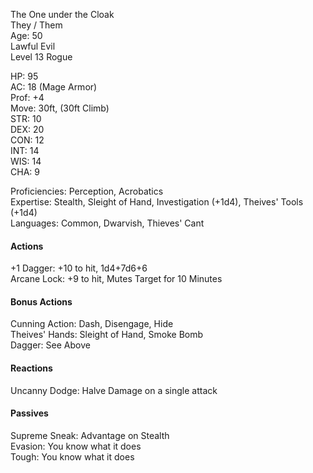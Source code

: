 The One under the Cloak \
They / Them \
Age: 50 \
Lawful Evil \
Level 13 Rogue

HP: 95 \
AC: 18 (Mage Armor) \
Prof: +4 \
Move: 30ft, (30ft Climb) \
STR: 10 \
DEX: 20 \
CON: 12 \
INT: 14 \
WIS: 14 \
CHA: 9

Proficiencies: Perception, Acrobatics \
Expertise: Stealth, Sleight of Hand, Investigation (+1d4), Theives' Tools (+1d4) \
Languages: Common, Dwarvish, Thieves' Cant

#### Actions 
+1 Dagger: +10 to hit, 1d4+7d6+6 \
Arcane Lock: +9 to hit, Mutes Target for 10 Minutes

#### Bonus Actions
Cunning Action: Dash, Disengage, Hide \
Theives' Hands: Sleight of Hand, Smoke Bomb \
Dagger: See Above

#### Reactions
Uncanny Dodge: Halve Damage on a single attack 

#### Passives
Supreme Sneak: Advantage on Stealth \
Evasion: You know what it does \
Tough: You know what it does
